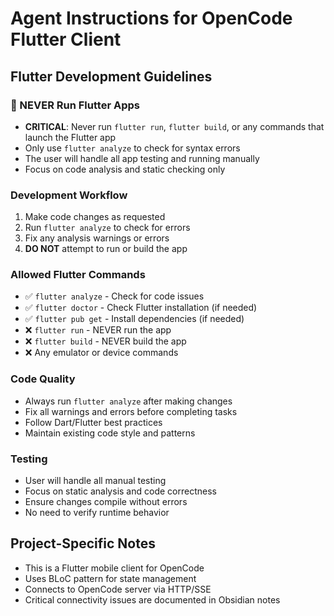 # Agent Instructions for OpenCode Flutter Client

## Flutter Development Guidelines

### 🚫 NEVER Run Flutter Apps
- **CRITICAL**: Never run `flutter run`, `flutter build`, or any commands that launch the Flutter app
- Only use `flutter analyze` to check for syntax errors
- The user will handle all app testing and running manually
- Focus on code analysis and static checking only

### Development Workflow
1. Make code changes as requested
2. Run `flutter analyze` to check for errors
3. Fix any analysis warnings or errors
4. **DO NOT** attempt to run or build the app

### Allowed Flutter Commands
- ✅ `flutter analyze` - Check for code issues
- ✅ `flutter doctor` - Check Flutter installation (if needed)
- ✅ `flutter pub get` - Install dependencies (if needed)
- ❌ `flutter run` - NEVER run the app
- ❌ `flutter build` - NEVER build the app
- ❌ Any emulator or device commands

### Code Quality
- Always run `flutter analyze` after making changes
- Fix all warnings and errors before completing tasks
- Follow Dart/Flutter best practices
- Maintain existing code style and patterns

### Testing
- User will handle all manual testing
- Focus on static analysis and code correctness
- Ensure changes compile without errors
- No need to verify runtime behavior

## Project-Specific Notes
- This is a Flutter mobile client for OpenCode
- Uses BLoC pattern for state management
- Connects to OpenCode server via HTTP/SSE
- Critical connectivity issues are documented in Obsidian notes